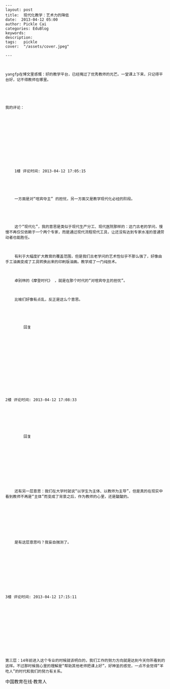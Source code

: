 
    ---
    layout: post  
    title:  现代化教学：艺术力的降低  
    date:  2013-04-12 05:00  
    author: Pickle Cai  
    categories: EduBlog  
    keywords: 
    description:   
    tags:	pickle   
    cover:  "/assets/cover.jpeg"  

    ---  
    


	yangfp在博文里感慨：好的教学平台，已经掩过了优秀教师的光芒。一堂课上下来，只记得平台好，记不得教师在哪里。





	我的评论：





	 





	

		1楼 评论时间: 2013-04-12 17:05:15



	

		一方面是对“喧宾夺主” 的担忧，另一方面又是教学现代化必经的阶段。



	

		这个“现代化”，我的意思是类似于现代生产分工、现代医院那样的：这门古老的学问，慢慢不再仅仅依赖于一个两个专家，而是通过现代流程现代工具，让还没有达到专家水准的普通劳动者也能胜任。

	

		有利于大幅度扩大教育的覆盖范围，但是我们古老学问的艺术性似乎不那么强了，好像由手工油画变成了工具转换出来的印刷版油画。教学成了一门纯技术。

	

		卓别林的《摩登时代》 ，就是在那个时代的“对喧宾夺主的担忧”。

	

		比喻们好像有点乱，反正是这么个意思。

	

		

			回复



	





	

		 



	2楼 评论时间: 2013-04-12 17:08:33



	

		

			回复



	





	

		还有另一层意思：我们在大学时就说“以学生为主体、以教师为主导”，但是真的在现实中看到教师不再是“主体”而变成了背景之后，作为教师的心里，还是酸酸的。



	



	

		是有这层意思吗？我妄自揣测了。





	 





	3楼 评论时间: 2013-04-12 17:15:11



	

	







	第三层：14年前进入这个专业的时候就该明白的，我们工作的努力方向就是达到今天你所看到的这样。不过那时候我心里的理解是“帮助其他老师把课上好”，好神圣的感觉，一点不会觉得“羊吃人”的时代和我们的努力有关系。





		    
 中国教育在线·教育人

